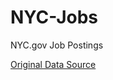 # NYC-Jobs
NYC.gov Job Postings

[Original Data Source](https://data.cityofnewyork.us/City-Government/NYC-Jobs/kpav-sd4t)
